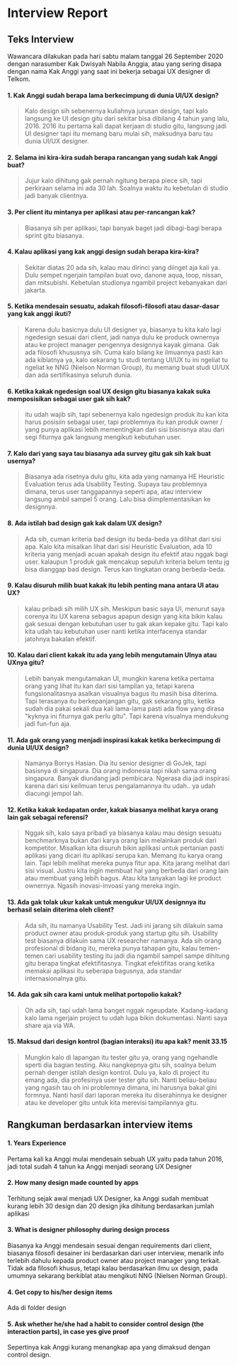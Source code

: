 # Interview Report #



## Teks Interview ##

Wawancara dilakukan pada hari sabtu malam tanggal 26 September 2020 dengan narasumber Kak Dwisyah Nabila Anggia, atau yang sering disapa dengan nama Kak Anggi yang saat ini bekerja sebagai UX designer di Telkom.

#### 1. Kak Anggi sudah berapa lama berkecimpung di dunia UI/UX design? 

> Kalo design sih sebenernya kuliahnya jurusan design, tapi kalo langsung ke UI design gitu dari sekitar bisa dibilang 4 tahun yang lalu, 2016. 2016 itu pertama kali dapat kerjaan di studio gitu, langsung jadi UI designer tapi itu memang baru mulai sih, maksudnya baru tau dunia UI/UX designer.

#### 2. Selama ini kira-kira sudah berapa rancangan yang sudah kak Anggi buat? 

> Jujur kalo dihitung gak pernah ngitung berapa piece sih, tapi perkiraan selama ini ada 30 lah. Soalnya waktu itu kebetulan di studio jadi banyak clientnya.

#### 3. Per client itu mintanya per aplikasi atau per-rancangan kak? 

> Biasanya sih per aplikasi, tapi banyak baget jadi dibagi-bagi berapa sprint gitu biasanya.

#### 4. Kalau aplikasi yang kak anggi design sudah berapa kira-kira? 

> Sekitar diatas 20 ada sih, kalau mau dirinci yang diinget aja kali ya. Dulu sempet ngerjain tampilan buat ovo, danone aqua, loop, nissan, dan mitsubishi. Kebetulan studionya ngambil project kebanyakan dari jakarta.

#### 5. Ketika mendesain sesuatu, adakah filosofi-filosofi atau dasar-dasar yang kak anggi ikuti? 

> Karena dulu basicnya dulu UI designer ya, biasanya tu kita kalo lagi ngedesign sesuai dari client, jadi nanya dulu ke produck ownernya atau ke project manager pengennya designnya kayak gimana. Gak ada filosofi khususnya sih. Cuma kalo bilang ke ilmuannya pasti kan ada kiblatnya ya, kalo sekarang tu studi tentang UI/UX tu ini ngeliat tu ngeliat ke NNG (Nielson Norman Group), itu memang buat studi UI/UX dan ada sertifikasinya seluruh dunia.

#### 6. Ketika kakak ngedesign soal UX design gitu biasanya kakak suka memposisikan sebagai user gak sih kak? 

> itu udah wajib sih, tapi sebenernya kalo ngedesign produk itu kan kita harus posisiin sebagai user, tapi problemnya itu kan produk owner / yang punya aplikasi lebih mementingkan dari sisi bisnisnya atau dari segi fiturnya gak langsung mengikuti kebutuhan user.

#### 7. Kalo dari yang saya tau biasanya ada survey gitu gak sih kak buat usernya? 

> Biasanya ada risetnya dulu gitu, kita ada yang namanya HE Heuristic Evaluation terus ada Usability Testing. Supaya tau problemnya dimana, terus user tanggapannya seperti apa, atau interview langsung ambil sampel 5 orang. Lalu bisa diimplementasikan ke designnya.

#### 8. Ada istilah bad design gak kak dalam UX design? 

> Ada sih, cuman kriteria bad design itu beda-beda ya dilihat dari sisi apa. Kalo kita misalkan lihat dari sisi Heuristic Evaluation, ada 10 kriteria yang menjadi acuan apakah design itu efektif atau nggak bagi user. kalaupun 1 produk gak mencakup sepuluh kriteria belum tentu jg bisa dianggap bad design. Terus kan tingkatan orang berbeda-beda.

#### 9. Kalau disuruh milih buat kakak itu lebih penting mana antara UI atau UX? 

> kalau pribadi sih milih UX sih. Meskipun basic saya UI, menurut saya corenya itu UX karena sebagus apapun design yang kita bikin kalau gak sesuai dengan kebutuhan user tu gak akan kepake gitu. Tapi kalo kita udah tau kebutuhan user nanti ketika interfacenya standar jatohnya bakalan efektif.

#### 10. Kalau dari client kakak itu ada yang lebih mengutamain UInya atau UXnya gitu? 

> Lebih banyak mengutamakan UI, mungkin karena ketika pertama orang yang lihat itu kan dari sisi tampilan ya, tetapi karena fungsionalitasnya asalkan visualnya bagus itu masih bisa diterima. Tapi terasanya itu berkepanjangan gitu, gak sekarang gitu, ketika sudah dia pakai sekali dua kali lama-lama pasti ada flow yang dirasa "kyknya ini fiturnya gak perlu gitu". Tapi karena visualnya mendukung jadi fun-fun aja.

#### 11. Ada gak orang yang menjadi inspirasi kakak ketika berkecimpung di dunia UI/UX design? 

> Namanya Borrys Hasian. Dia itu senior designer di GoJek, tapi basisnya di singapura. Dia orang indonesia tapi nikah sama orang singapura. Banyak diundang jadi pembicara. Ngerasa dia jadi inspirasi karena dari sisi keilmuan terus pengalamannya itu udah.. ya udah diacungi jempol lah.

#### 12. Ketika kakak kedapatan order, kakak biasanya melihat karya orang lain gak sebagai referensi? 

> Nggak sih, kalo saya pribadi ya biasanya kalau mau design sesuatu benchmarknya bukan dari karya orang lain melainkan produk dari kompetitor. Misalkan kita disuruh bikin aplikasi untuk pertanian pasti aplikasi yang dicari itu aplikasi serupa kan. Memang itu karya orang lain. Tapi lebih melihat mereka punya fitur apa. Kita jarang melihat dari sisi visual. Justru kita ingin membuat hal yang berbeda dari orang lain atau membuat yang lebih bagus. Atau kita tanyakan lagi ke product ownernya. Ngasih inovasi-invoasi yang mereka ingin.

#### 13. Ada gak tolak ukur kakak untuk mengukur UI/UX designnya itu berhasil selain diterima oleh client? 

> Ada sih, itu namanya Usability Test. Jadi ini jarang sih dilakuin sama product owner atau produk-produk yang startup gitu sih. Usability test biasanya dilakuin sama UX researcher namanya. Ada sih orang profesional di bidang itu, mereka punya tahapan gitu, kalau temen-temen cari usability testing itu jadi dia ngambil sampel sampe dihitung gitu berapa tingkat efektifitasnya. Tingkat efektifitas orang ketika memakai aplikasi itu seberapa bagusnya, ada standar internasionalnya gitu. 

#### 14. Ada gak sih cara kami untuk melihat portopolio kakak? 

> Oh ada sih, tapi udah lama banget nggak ngeupdate. Kadang-kadang kalo lama ngerjain project tu udah lupa bikin dokumentasi. Nanti saya share aja via WA.

#### 15. Maksud dari design kontrol (bagian interaksi) itu apa kak? menit 33.15

> Mungkin kalo di lapangan itu tester gitu ya, orang yang ngehandle sperti dia bagian testing. Aku nangkepnya gitu sih, soalnya belum pernah denger istilah design kontrol. Dulu ya, kalo di project itu emang ada, dia profesinya user tester gitu sih. Nanti beliau-beliau yang ngasih tau oh ini problemnya dimana, ini harusnya bakal gini formnya. Nanti hasil dari laporan mereka itu diserahinnya ke designer atau ke developer gitu untuk kita merevisi tampilannya gitu.

## Rangkuman berdasarkan interview items

#### 1. Years Experience
Pertama kali ka Anggi mulai mendesain sebuah UX yaitu pada tahun 2016, jadi total sudah 4 tahun ka Anggi menjadi seorang UX Designer

#### 2. How many design made counted by apps
Terhitung sejak awal menjadi UX Designer, ka Anggi sudah membuat kurang lebih 30 design dan 20 design jika dihitung berdasarkan jumlah aplikasi

#### 3. What is designer philosophy during design process
Biasanya ka Anggi mendesain sesuai dengan requirements dari client, biasanya filosofi desainer ini berdasarkan dari user interview, menarik info terlebih dahulu kepada product owner atau project manager yang terkait. Tidak ada filosofi khusus, tetapi kalau berdasarkan ilmu ux design, pada umumnya sekarang berkiblat atau mengikuti NNG (Nielsen Norman Group).

#### 4. Get copy to his/her design items
Ada di folder design

#### 5.	Ask whether he/she had a habit to consider control design (the interaction parts), in case yes give proof
Sepertinya kak Anggi kurang menangkap apa yang dimaksud dengan control design.
